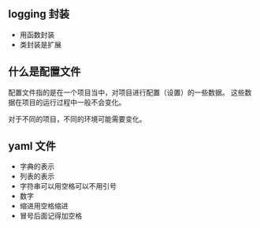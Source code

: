 ## logging 封装
- 用函数封装
- 类封装是扩展


## 什么是配置文件
配置文件指的是在一个项目当中，对项目进行配置（设置）的一些数据。
这些数据在项目的运行过程中一般不会变化。

对于不同的项目，不同的环境可能需要变化。


## yaml 文件
- 字典的表示
- 列表的表示
- 字符串可以用空格可以不用引号
- 数字
- 缩进用空格缩进
- 冒号后面记得加空格